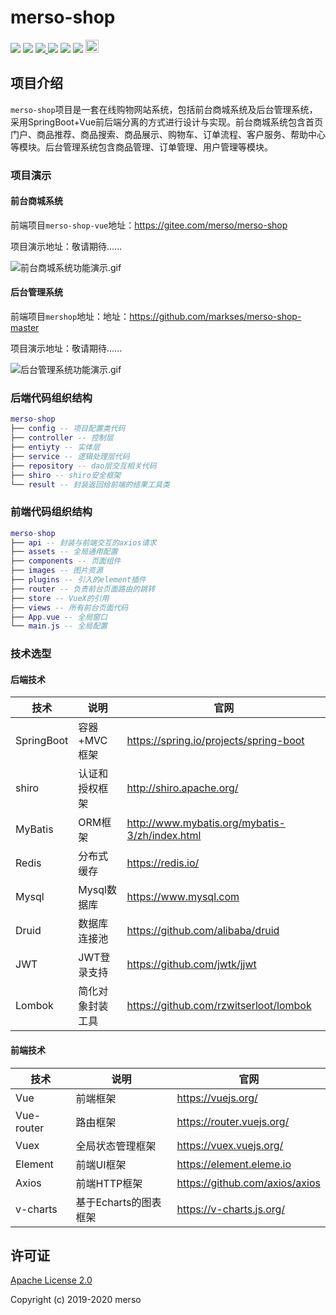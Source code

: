 # merso-shop


<p>
 <img src="https://badges.frapsoft.com/os/v1/open-source.png?v=103"></img>
    </a>
    <img src="https://img.shields.io/github/commit-activity/m/markses/Study-notes"></img>
    <a ref="hexo-theme" href="https://github.com/yscoder/hexo-theme-indigo">
        <img src="https://img.shields.io/badge/hexo%20theme-indigo-green"></img>
    </a>
     <img src="https://img.shields.io/github/repo-size/markses/merso-shop-master"></img>
    <img src="https://img.shields.io/badge/github-shop-orange"></img>
    <img src="https://badgen.net/badge/stars/%E2%98%85%E2%98%85%E2%98%85%E2%98%85%E2%98%86"></img>
    <a rel="license" href="http://creativecommons.org/licenses/by-nc-sa/4.0/">
        <img alt="知识共享许可协议" style="border-width:0" height="21" src="https://i.creativecommons.org/l/by-nc-sa/4.0/88x31.png"/>
    </a>
</p>


## 项目介绍

`merso-shop`项目是一套在线购物网站系统，包括前台商城系统及后台管理系统，采用SpringBoot+Vue前后端分离的方式进行设计与实现。前台商城系统包含首页门户、商品推荐、商品搜索、商品展示、购物车、订单流程、客户服务、帮助中心等模块。后台管理系统包含商品管理、订单管理、用户管理等模块。

### 项目演示

#### 前台商城系统

前端项目`merso-shop-vue`地址：https://gitee.com/merso/merso-shop

项目演示地址：敬请期待......

![前台商城系统功能演示.gif](/document/resource/mall-admin.gif)

#### 后台管理系统

前端项目`mershop`地址：地址：https://github.com/markses/merso-shop-master

项目演示地址：敬请期待......

![后台管理系统功能演示.gif](/document/resource/mall-app.gif)

### 后端代码组织结构

``` lua
merso-shop
├── config -- 项目配置类代码
├── controller -- 控制层
├── entiyty -- 实体层
├── service -- 逻辑处理层代码
├── repository -- dao层交互相关代码
├── shiro -- shiro安全框架
└── result -- 封装返回给前端的结果工具类
```

### 前端代码组织结构

``` lua
merso-shop
├── api -- 封装与前端交互的axios请求
├── assets -- 全局通用配置
├── components -- 页面组件
├── images -- 图片资源
├── plugins -- 引入的element插件
├── router -- 负责前台页面路由的跳转
├── store -- VueX的引用
├── views -- 所有前台页面代码
├── App.vue -- 全局窗口
└── main.js -- 全局配置

```

### 技术选型

#### 后端技术

| 技术                 | 说明                | 官网                                                 |
| -------------------- | ------------------- | ---------------------------------------------------- |
| SpringBoot           | 容器+MVC框架        | https://spring.io/projects/spring-boot               |
| shiro                 | 认证和授权框架      |http://shiro.apache.org/                             |
| MyBatis              | ORM框架             | http://www.mybatis.org/mybatis-3/zh/index.html       |
| Redis                | 分布式缓存          | https://redis.io/                                    |
| Mysql                | Mysql数据库         | https://www.mysql.com                                |
| Druid                | 数据库连接池        | https://github.com/alibaba/druid                     |
| JWT                  | JWT登录支持         | https://github.com/jwtk/jjwt                         |
| Lombok               | 简化对象封装工具    | https://github.com/rzwitserloot/lombok               |
               

#### 前端技术

| 技术       | 说明                  | 官网                                   |
| ---------- | --------------------- | -------------------------------------- |
| Vue        | 前端框架              | https://vuejs.org/                     |
| Vue-router | 路由框架              | https://router.vuejs.org/              |
| Vuex       | 全局状态管理框架      | https://vuex.vuejs.org/                |
| Element    | 前端UI框架            | https://element.eleme.io               |
| Axios      | 前端HTTP框架          | https://github.com/axios/axios         |
| v-charts   | 基于Echarts的图表框架 | https://v-charts.js.org/               |


## 许可证

[Apache License 2.0](https://github.com/macrozheng/mall/blob/master/LICENSE)

Copyright (c) 2019-2020 merso
